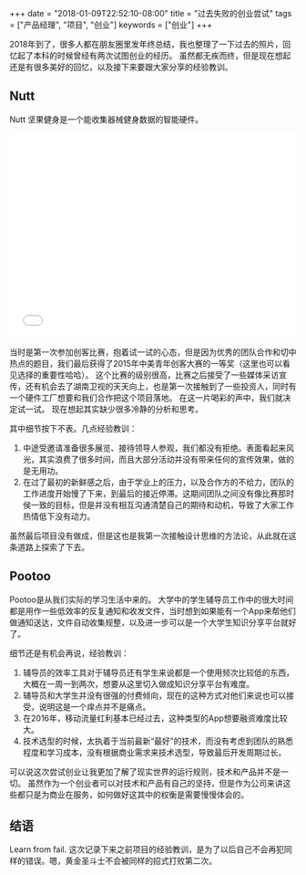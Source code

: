 +++
date = "2018-01-09T22:52:10-08:00"
title = "过去失败的创业尝试"
tags = ["产品经理", "项目", "创业"]
keywords = ["创业"]
+++

2018年到了，很多人都在朋友圈里发年终总结，我也整理了一下过去的照片，回忆起了本科的时候曾经有两次试图创业的经历。
虽然都无疾而终，但是现在想起还是有很多美好的回忆，以及接下来要跟大家分享的经验教训。

## Nutt

Nutt 坚果健身是一个能收集器械健身数据的智能硬件。

<iframe src="//player.bilibili.com/player.html?aid=23100098&cid=38428451&page=1" width="100%" height="360" scrolling="no" border="0" frameborder="no" framespacing="0" allowfullscreen="true"> </iframe>

当时是第一次参加创客比赛，抱着试一试的心态，但是因为优秀的团队合作和切中热点的题目，我们最后获得了2015年中美青年创客大赛的一等奖（这里也可以看见选择的重要性哈哈）。
这个比赛的级别很高，比赛之后接受了一些媒体采访宣传，还有机会去了湖南卫视的天天向上，也是第一次接触到了一些投资人，同时有一个硬件工厂想要和我们合作把这个项目落地。
在这一片喝彩的声中，我们就决定试一试。
现在想起其实缺少很多冷静的分析和思考。

其中细节按下不表。几点经验教训：

1. 中途受邀请准备很多展览、接待领导人参观，我们都没有拒绝。表面看起来风光，其实浪费了很多时间，而且大部分活动并没有带来任何的宣传效果，做的是无用功。
2. 在过了最初的新鲜感之后，由于学业上的压力，以及合作方的不给力，团队的工作进度开始慢了下来，到最后的接近停滞。这期间团队之间没有像比赛那时侯一致的目标，但是并没有相互沟通清楚自己的期待和动机，导致了大家工作热情低下没有动力。

虽然最后项目没有做成，但是这也是我第一次接触设计思维的方法论，从此就在这条道路上探索了下去。

## Pootoo

Pootoo是从我们实际的学习生活中来的。
大学中的学生辅导员工作中的很大时间都是用作一些低效率的反复通知和收发文件，当时想到如果能有一个App来帮他们做通知送达，文件自动收集规整，以及进一步可以是一个大学生知识分享平台就好了。

细节还是有机会再说，经验教训：

1. 辅导员的效率工具对于辅导员还有学生来说都是一个使用频次比较低的东西，大概在一周一到两次，想要从这里切入做成知识分享平台有难度。
2. 辅导员和大学生并没有很强的付费倾向，现在的这种方式对他们来说也可以接受，说明这是一个痒点并不是痛点。
3. 在2016年，移动流量红利基本已经过去，这种类型的App想要融资难度比较大。
4. 技术选型的时候，太执着于当前最新“最好”的技术，而没有考虑到团队的熟悉程度和学习成本，没有根据商业需求来技术选型，导致最后开发周期过长。

可以说这次尝试创业让我更加了解了现实世界的运行规则，技术和产品并不是一切。
虽然作为一个创业者可以对技术和产品有自己的坚持，但是作为公司来讲这些都只是为商业在服务，如何做好这其中的权衡是需要慢慢体会的。

## 结语

Learn from fail. 这次记录下来之前项目的经验教训，是为了以后自己不会再犯同样的错误。嗯，黄金圣斗士不会被同样的招式打败第二次。
